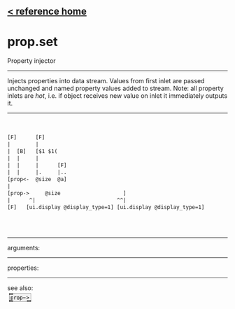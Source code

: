 [< reference home](ceammc_lib.html)
---

# prop.set


Property injector

---

Injects properties into data stream. Values from first inlet are passed unchanged
            and named property values added to stream. Note: all property inlets are *hot*, i.e. if
            object receives new value on inlet it immediately outputs it.
<br>


---


```


[F]      [F]
|        |
|  [B]   [$1 $1(
|  |     |
|  |     |      [F]
|  |     |.     |..
[prop<-  @size  @a]
|
[prop->     @size                    ]
|      ^|                          ^^|
[F]   [ui.display @display_type=1] [ui.display @display_type=1]


            
```

---
arguments:


---
properties:


---
see also:<br>
[![prop-&gt;](img/object_prop-&gt;.png)](prop->.html)

